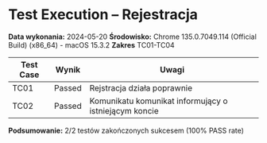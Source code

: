 # Test Execution – Rejestracja

**Data wykonania:** 2024-05-20
**Środowisko:** Chrome 135.0.7049.114 (Official Build) (x86_64) - macOS 15.3.2
**Zakres** TC01-TC04

| Test Case | Wynik     | Uwagi                                                 |
|-----------|-----------|-------------------------------------------------------|
| TC01      | Passed    | Rejstracja działa poprawnie                           |
| TC02      | Passed    | Komunikatu komunikat informujący o istniejącym koncie |

**Podsumowanie:** 2/2 testów zakończonych sukcesem (100% PASS rate)